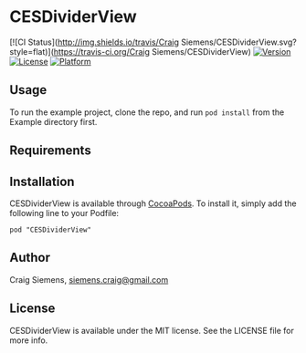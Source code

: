 # CESDividerView

[![CI Status](http://img.shields.io/travis/Craig Siemens/CESDividerView.svg?style=flat)](https://travis-ci.org/Craig Siemens/CESDividerView)
[![Version](https://img.shields.io/cocoapods/v/CESDividerView.svg?style=flat)](http://cocoadocs.org/docsets/CESDividerView)
[![License](https://img.shields.io/cocoapods/l/CESDividerView.svg?style=flat)](http://cocoadocs.org/docsets/CESDividerView)
[![Platform](https://img.shields.io/cocoapods/p/CESDividerView.svg?style=flat)](http://cocoadocs.org/docsets/CESDividerView)

## Usage

To run the example project, clone the repo, and run `pod install` from the Example directory first.

## Requirements

## Installation

CESDividerView is available through [CocoaPods](http://cocoapods.org). To install
it, simply add the following line to your Podfile:

    pod "CESDividerView"

## Author

Craig Siemens, siemens.craig@gmail.com

## License

CESDividerView is available under the MIT license. See the LICENSE file for more info.

